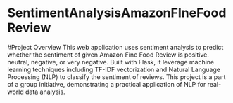 # SentimentAnalysisAmazonFIneFoodReview

#Project Overview
This web application uses sentiment analysis to predict whether the sentiment of given Amazon Fine Food Review is positive. neutral, negative, or very negative. Built with Flask, it leverage machine learning techniques including TF-IDF vectorization and Natural Language Processing (NLP) to classify the sentiment of reviews. This project is a part of a group initiative, demonstrating a practical application of NLP for real-world data analysis.

##
